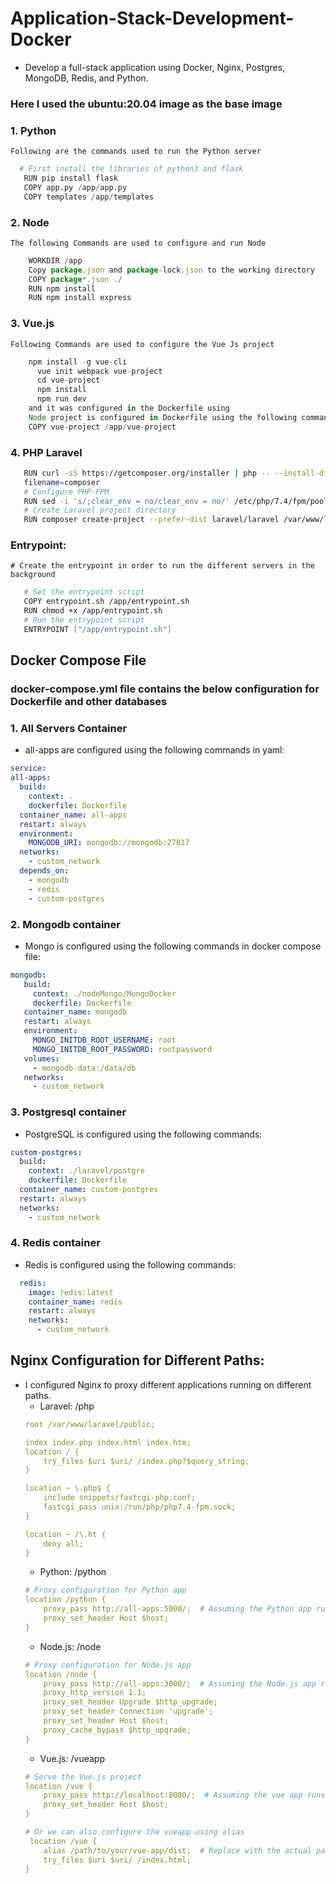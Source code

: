 # Application-Stack-Development-Docker
- Develop a full-stack application using Docker, Nginx, Postgres, MongoDB, Redis, and Python.

### Here I used the ubuntu:20.04 image as the base image

### 1. Python
	Following are the commands used to run the Python server
	
   ```python
     # First install the libraries of python3 and flask
      RUN pip install flask
      COPY app.py /app/app.py
      COPY templates /app/templates
   ```
	

### 2. Node
 	The following Commands are used to configure and run Node 
   ```javascript
       WORKDIR /app
 	   Copy package.json and package-lock.json to the working directory
	   COPY package*.json ./
	   RUN npm install
       RUN npm install express
   ```

### 3. Vue.js
	Following Commands are used to configure the Vue Js project
  ```javascript		
      npm install -g vue-cli
		vue init webpack vue-project
		cd vue-project
		npm install
		npm run dev
	  and it was configured in the Dockerfile using
	  Node project is configured in Dockerfile using the following commands.
	  COPY vue-project /app/vue-project 
   ```

### 4. PHP Laravel
 ```bash
    RUN curl -sS https://getcomposer.org/installer | php -- --install-dir=/usr/local/bin -- 
    filename=composer
	# Configure PHP-FPM
    RUN sed -i 's/;clear_env = no/clear_env = no/' /etc/php/7.4/fpm/pool.d/www.conf
	# Create Laravel project directory
	RUN composer create-project --prefer-dist laravel/laravel /var/www/laravel
  ```

### Entrypoint: 
    # Create the entrypoint in order to run the different servers in the background
   ```bash
      # Set the entrypoint script
	  COPY entrypoint.sh /app/entrypoint.sh
	  RUN chmod +x /app/entrypoint.sh
	  # Run the entrypoint script
	  ENTRYPOINT ["/app/entrypoint.sh"]
   ```
	
## Docker Compose File
   ### docker-compose.yml file contains the below configuration for Dockerfile and other databases
### 1. All Servers Container
   - all-apps are configured using the following commands in yaml:
  ```yaml
service:
  all-apps:
    build:
      context: .
      dockerfile: Dockerfile
    container_name: all-apps
    restart: always
    environment:
      MONGODB_URI: mongodb://mongodb:27017
    networks:
      - custom_network
    depends_on:
      - mongodb
      - redis
      - custom-postgres
  ```
### 2. Mongodb container
 - Mongo is configured using the following commands in docker compose file:
 ```yaml
 mongodb:
    build:
      context: ./nodeMongo/MongoDocker
      dockerfile: Dockerfile
    container_name: mongodb
    restart: always
    environment:
      MONGO_INITDB_ROOT_USERNAME: root
      MONGO_INITDB_ROOT_PASSWORD: rootpassword
    volumes:
      - mongodb-data:/data/db
    networks:
      - custom_network
   ```
### 3. Postgresql container
   - PostgreSQL is configured using the following commands:
  ```yaml  
 custom-postgres:
    build:
      context: ./laravel/postgre
      dockerfile: Dockerfile
    container_name: custom-postgres
    restart: always
    networks:
      - custom_network
   ```
### 4. Redis container
  - Redis is configured using the following commands:
```yaml
  redis:
    image: redis:latest
    container_name: redis
    restart: always
    networks:
      - custom_network
```
## Nginx Configuration for Different Paths:
 -  I configured Nginx to proxy different applications running on different paths. 
    - Laravel: /php
    ```yaml
    root /var/www/laravel/public;

    index index.php index.html index.htm;
    location / {
        try_files $uri $uri/ /index.php?$query_string;
    }

    location ~ \.php$ {
        include snippets/fastcgi-php.conf;
        fastcgi_pass unix:/run/php/php7.4-fpm.sock;
    }

    location ~ /\.ht {
        deny all;
    }      
    ```
    - Python: /python
    ```yaml
    # Proxy configuration for Python app
    location /python {
        proxy_pass http://all-apps:5000/;  # Assuming the Python app runs on port 5000
        proxy_set_header Host $host;
    }
     ```
    - Node.js: /node
    ```yaml
    # Proxy configuration for Node.js app
    location /node {
        proxy_pass http://all-apps:3000/;  # Assuming the Node.js app runs on port 3000
        proxy_http_version 1.1;
        proxy_set_header Upgrade $http_upgrade;
        proxy_set_header Connection 'upgrade';
        proxy_set_header Host $host;
        proxy_cache_bypass $http_upgrade;
    }
    ```
    - Vue.js: /vueapp
    ```yaml
    # Serve the Vue.js project
    location /vue {
        proxy_pass http://localhost:8080/;  # Assuming the vue app runs on port 8080
        proxy_set_header Host $host;
    }

    # Or we can also configure the vueapp using alias
     location /vue {
        alias /path/to/your/vue-app/dist;  # Replace with the actual path to your Vue.js app's build directory
        try_files $uri $uri/ /index.html;
    }
    ```
    
